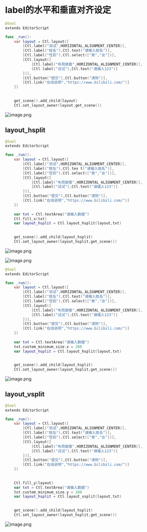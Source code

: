 
# label的水平和垂直对齐设定

```swift
@tool
extends EditorScript

func _run():
	var layout = Ctl.layout([
		[Ctl.label("测试",HORIZONTAL_ALIGNMENT_CENTER)],
		[Ctl.label("姓名"),Ctl.text("请输入姓名")],
		[Ctl.label("性别"),Ctl.select(["男","女"])],
		[Ctl.layout([
			[Ctl.label("布局嵌套",HORIZONTAL_ALIGNMENT_CENTER)],
			[Ctl.label("试试"),Ctl.text("请输入123")]
		])],
		[Ctl.button("提交"),Ctl.button("清除")],
		[Ctl.link("在线说明","https://www.bilibili.com/")]
	])
	
	
	get_scene().add_child(layout)
	Ctl.set_layout_owner(layout,get_scene())
```
![image.png](https://cdn.nlark.com/yuque/0/2023/png/8438332/1691091775974-b5d3ed66-b49b-4eb1-a2fe-2d759e0fed51.png#averageHue=%23494949&clientId=ua2195754-944d-4&from=paste&height=274&id=uc7e2ec70&originHeight=686&originWidth=1090&originalType=binary&ratio=2.5&rotation=0&showTitle=false&size=97023&status=done&style=none&taskId=uc1975712-63ba-4932-bd43-3f90637bf5a&title=&width=436)

## layout_hsplit
```swift
@tool
extends EditorScript

func _run():
	var layout = Ctl.layout([
		[Ctl.label("测试",HORIZONTAL_ALIGNMENT_CENTER)],
		[Ctl.label("姓名"),Ctl.tex t("请输入姓名")],
		[Ctl.label("性别"),Ctl.select(["男","女"])],
		[Ctl.layout([
			[Ctl.label("布局嵌套",HORIZONTAL_ALIGNMENT_CENTER)],
			[Ctl.label("试试"),Ctl.text("请输入123")]
		])],
		[Ctl.button("提交"),Ctl.button("清除")],
		[Ctl.link("在线说明","https://www.bilibili.com/")]
	])
	
	var txt = Ctl.textArea("请输入数据")
	Ctl.fill_x(txt)
	var layout_hsplit = Ctl.layout_hsplit(layout,txt)
	
	
	get_scene().add_child(layout_hsplit)
	Ctl.set_layout_owner(layout_hsplit,get_scene())
```
![image.png](https://cdn.nlark.com/yuque/0/2023/png/8438332/1691317060664-4bd7b95f-b678-4aae-9266-8ee8fbc34350.png#averageHue=%23435d25&clientId=u9d3c75de-6e98-4&from=paste&height=487&id=uf8be9a86&originHeight=1218&originWidth=2446&originalType=binary&ratio=2.5&rotation=0&showTitle=false&size=252743&status=done&style=none&taskId=u2c62ccd5-15e3-45e5-9dee-2761833aa55&title=&width=978.4)

![image.png](https://cdn.nlark.com/yuque/0/2023/png/8438332/1691317080171-c6ba4dcb-2217-4a8b-a65e-b722a2586279.png#averageHue=%23474646&clientId=u9d3c75de-6e98-4&from=paste&height=464&id=u9d2e0369&originHeight=1159&originWidth=1938&originalType=binary&ratio=2.5&rotation=0&showTitle=false&size=82445&status=done&style=none&taskId=u3599110c-deb2-4cce-bffd-27e93e7f53e&title=&width=775.2)

```swift
@tool
extends EditorScript

func _run():
	var layout = Ctl.layout([
		[Ctl.label("测试",HORIZONTAL_ALIGNMENT_CENTER)],
		[Ctl.label("姓名"),Ctl.text("请输入姓名")],
		[Ctl.label("性别"),Ctl.select(["男","女"])],
		[Ctl.layout([
			[Ctl.label("布局嵌套",HORIZONTAL_ALIGNMENT_CENTER)],
			[Ctl.label("试试"),Ctl.text("请输入123")]
		])],
		[Ctl.button("提交"),Ctl.button("清除")],
		[Ctl.link("在线说明","https://www.bilibili.com/")]
	])
	
	var txt = Ctl.textArea("请输入数据")
	txt.custom_minimum_size.x = 200
	var layout_hsplit = Ctl.layout_hsplit(layout,txt)
	
	
	get_scene().add_child(layout_hsplit)
	Ctl.set_layout_owner(layout_hsplit,get_scene())
```
![image.png](https://cdn.nlark.com/yuque/0/2023/png/8438332/1691317274171-b1fd7f77-2500-4317-9379-407dcd1bab16.png#averageHue=%2398ec9e&clientId=u9d3c75de-6e98-4&from=paste&height=497&id=u0594107a&originHeight=1243&originWidth=2492&originalType=binary&ratio=2.5&rotation=0&showTitle=false&size=271730&status=done&style=none&taskId=u75611aeb-4e00-427a-9490-8bbf1c26ce1&title=&width=996.8)
## layout_vsplit
```swift
@tool
extends EditorScript

func _run():
	var layout = Ctl.layout([
		[Ctl.label("测试",HORIZONTAL_ALIGNMENT_CENTER)],
		[Ctl.label("姓名"),Ctl.text("请输入姓名")],
		[Ctl.label("性别"),Ctl.select(["男","女"])],
		[Ctl.layout([
			[Ctl.label("布局嵌套",HORIZONTAL_ALIGNMENT_CENTER)],
			[Ctl.label("试试"),Ctl.text("请输入123")]
		])],
		[Ctl.button("提交"),Ctl.button("清除")],
		[Ctl.link("在线说明","https://www.bilibili.com/")]
	])
	
	
	Ctl.fill_y(layout)
	var txt = Ctl.textArea("请输入数据")
	txt.custom_minimum_size.y = 100
	var layout_hsplit = Ctl.layout_vsplit(layout,txt)
	
	
	get_scene().add_child(layout_hsplit)
	Ctl.set_layout_owner(layout_hsplit,get_scene())
```
![image.png](https://cdn.nlark.com/yuque/0/2023/png/8438332/1691317629094-5c9a79ec-95ff-4dd6-89db-f49b458fc794.png#averageHue=%23629d57&clientId=u9d3c75de-6e98-4&from=paste&height=476&id=u70199155&originHeight=1191&originWidth=2454&originalType=binary&ratio=2.5&rotation=0&showTitle=false&size=253563&status=done&style=none&taskId=u3a95a0a6-25df-4a27-9839-e109274c1b8&title=&width=981.6)
